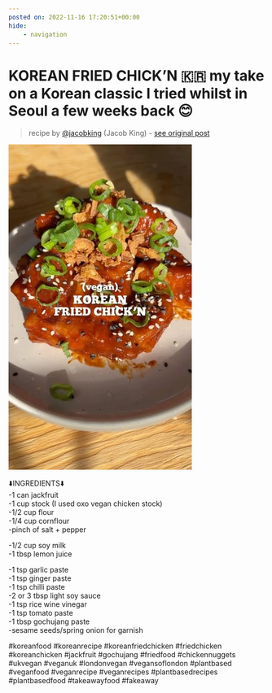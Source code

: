 ```yaml
---
posted on: 2022-11-16 17:20:51+00:00
hide:
    - navigation
---
```


# KOREAN FRIED CHICK’N 🇰🇷 my take on a Korean classic I tried whilst in Seoul a few weeks back 😊  

> recipe by [@jacobking](https://www.instagram.com/jacobking/) 
(Jacob King) - [see original post](https://instagram.com/p/ClB6UPMKMUe)

![](../img/jacobking_16-11-2022_1711.png)

  
⬇️INGREDIENTS⬇️  
-1 can jackfruit  
-1 cup stock (I used oxo vegan chicken stock)  
-1/2 cup flour  
-1/4 cup cornflour  
-pinch of salt + pepper  
  
-1/2 cup soy milk  
-1 tbsp lemon juice  
  
-1 tsp garlic paste  
-1 tsp ginger paste  
-1 tsp chilli paste  
-2 or 3 tbsp light soy sauce  
-1 tsp rice wine vinegar   
-1 tsp tomato paste  
-1 tbsp gochujang paste  
-sesame seeds/spring onion for garnish  
  
\#koreanfood \#koreanrecipe \#koreanfriedchicken \#friedchicken \#koreanchicken \#jackfruit \#gochujang \#friedfood \#chickennuggets \#ukvegan \#veganuk \#londonvegan \#vegansoflondon \#plantbased \#veganfood \#veganrecipe \#veganrecipes \#plantbasedrecipes \#plantbasedfood \#takeawayfood \#fakeaway   